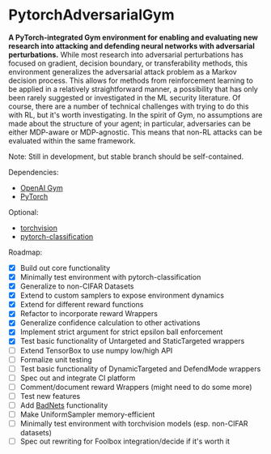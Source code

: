 PytorchAdversarialGym
=====================
**A PyTorch-integrated Gym environment for enabling and evaluating new research into attacking and defending neural networks with adversarial perturbations.**  While most research into adversarial perturbations has focused on gradient, decision boundary, or transferability methods, this environment generalizes the adversarial attack problem as a Markov decision process.  This allows for methods from reinforcement learning to be applied in a relatively straightforward manner, a possibility that has only been rarely suggested or investigated in the ML security literature.  Of course, there are a number of technical challenges with trying to do this with RL, but it's worth investigating.  In the spirit of Gym, no assumptions are made about the structure of your agent; in particular, adversaries can be either MDP-aware or MDP-agnostic.  This means that non-RL attacks can be evaluated within the same framework.

Note: Still in development, but stable branch should be self-contained.

Dependencies:
- [OpenAI Gym](https://github.com/openai/gym)
- [PyTorch](https://pytorch.org/)

Optional:
- [torchvision](https://github.com/pytorch/vision)
- [pytorch-classification](https://github.com/bearpaw/pytorch-classification)

Roadmap:
- [x] Build out core functionality
- [x] Minimally test environment with pytorch-classification
- [x] Generalize to non-CIFAR Datasets
- [x] Extend to custom samplers to expose environment dynamics
- [x] Extend for different reward functions
- [x] Refactor to incorporate reward Wrappers
- [x] Generalize confidence calculation to other activations
- [x] Implement strict argument for strict epsilon ball enforcement
- [x] Test basic functionality of Untargeted and StaticTargeted wrappers
- [ ] Extend TensorBox to use numpy low/high API
- [ ] Formalize unit testing
- [ ] Test basic functionality of DynamicTargeted and DefendMode wrappers
- [ ] Spec out and integrate CI platform
- [ ] Comment/document reward Wrappers (might need to do some more)
- [ ] Test new features
- [ ] Add [BadNets](https://arxiv.org/abs/1708.06733) functionality
- [ ] Make UniformSampler memory-efficient
- [ ] Minimally test environment with torchvision models (esp. non-CIFAR datasets)
- [ ] Spec out rewriting for Foolbox integration/decide if it's worth it
